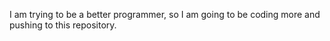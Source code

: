 I am trying to be a better programmer, so I am going to be coding more and pushing to this repository.